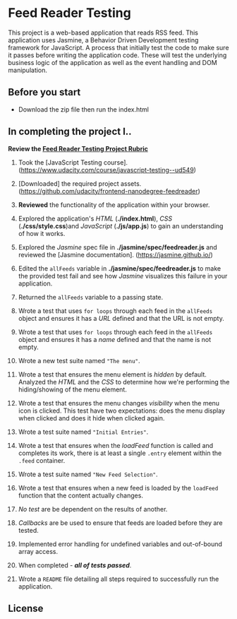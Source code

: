 <!--rose canlas
    README.md
-->

# **Feed Reader Testing**

This project is a web-based application that reads RSS feed. This application uses Jasmine, a Behavior Driven Development testing framework for JavaScript. A process that initially test the code to make sure it passes before writing the application code. These will test the underlying business logic of the application as well as the event handling and DOM manipulation.

## Before you start
   
   - Download the zip file then run the index.html

## In completing the project I..
    
   **Review the [Feed Reader Testing Project Rubric](https://www.udacity.com/course/javascript-testing--ud549)**

  1. Took the [JavaScript Testing course]. (https://www.udacity.com/course/javascript-testing--ud549)

  2. [Downloaded] the required project assets. (https://github.com/udacity/frontend-nanodegree-feedreader)

  3. **Reviewed** the functionality of the application within your browser.

  4. Explored the application's _HTML_ (**./index.html**), _CSS_ (**./css/style.css**)and _JavaScript_ (**./js/app.js**) to gain an understanding of how it works.

  5. Explored the _Jasmine_ spec file in **./jasmine/spec/feedreader.js** and reviewed the [Jasmine documentation]. (https://jasmine.github.io/)

  6. Edited the `allFeeds` variable in **./jasmine/spec/feedreader.js** to make the provided test fail and see how _Jasmine_ visualizes this failure in your application.

  7. Returned the `allFeeds` variable to a passing state.

  8. Wrote a test that uses `for loops` through each feed in the `allFeeds` object and ensures it has a *URL* defined and that the URL is not empty.

  9. Wrote a test that uses `for loops` through each feed in the `allFeeds` object and ensures it has a *name* defined and that the name is not empty.

 10. Wrote a new test suite named `"The menu"`.

 11. Wrote a test that ensures the menu element is *hidden* by default. Analyzed the _HTML_ and the _CSS_ to determine how we're performing the hiding/showing of the menu element.

 12. Wrote a test that ensures the menu changes *visibility* when the menu icon is clicked. This test have two expectations: does the menu display when clicked and does it hide when clicked again.

 13. Wrote a test suite named `"Initial Entries"`.

 14. Wrote a test that ensures when the *loadFeed* function is called and completes its work, there is at least a single `.entry` element within the `.feed` container.

 15. Wrote a test suite named `"New Feed Selection"`.

 16. Wrote a test that ensures when a new feed is loaded by the `loadFeed` function that the content actually changes.

 17. _No test_ are be dependent on the results of another.

 18. _Callbacks_ are be used to ensure that feeds are loaded before they are tested.

 19. Implemented error handling for undefined variables and out-of-bound array access.

 20. When completed - **_all of tests passed_**.

 21. Wrote a `README` file detailing all steps required to successfully run the application. 

## License
